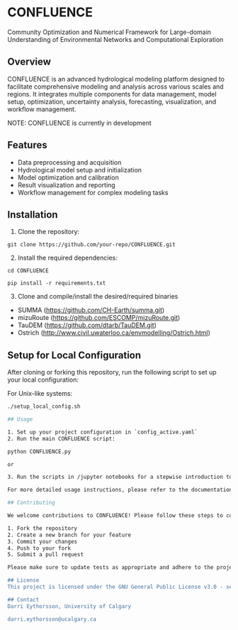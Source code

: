 # CONFLUENCE
Community Optimization and Numerical Framework for Large-domain Understanding of Environmental Networks and Computational Exploration

## Overview

CONFLUENCE is an advanced hydrological modeling platform designed to facilitate comprehensive modeling and analysis across various scales and regions. It integrates multiple components for data management, model setup, optimization, uncertainty analysis, forecasting, visualization, and workflow management.

NOTE: CONFLUENCE is currently in development

## Features

- Data preprocessing and acquisition 
- Hydrological model setup and initialization
- Model optimization and calibration
- Result visualization and reporting
- Workflow management for complex modeling tasks

## Installation
1. Clone the repository:

```    
git clone https://github.com/your-repo/CONFLUENCE.git   
``` 

2. Install the required dependencies:


```
cd CONFLUENCE 

pip install -r requirements.txt
```

3. Clone and compile/install the desired/required binaries

- SUMMA (https://github.com/CH-Earth/summa.git)
- mizuRoute (https://github.com/ESCOMP/mizuRoute.git)
- TauDEM (https://github.com/dtarb/TauDEM.git)
- Ostrich (http://www.civil.uwaterloo.ca/envmodelling/Ostrich.html)

## Setup for Local Configuration

After cloning or forking this repository, run the following script to set up your local configuration:

For Unix-like systems:
```bash
./setup_local_config.sh

## Usage

1. Set up your project configuration in `config_active.yaml`
2. Run the main CONFLUENCE script:

python CONFLUENCE.py

or

3. Run the scripts in /jupyter notebooks for a stepwise introduction to CONFLUENCE

For more detailed usage instructions, please refer to the documentation.

## Contributing

We welcome contributions to CONFLUENCE! Please follow these steps to contribute:

1. Fork the repository
2. Create a new branch for your feature
3. Commit your changes
4. Push to your fork
5. Submit a pull request

Please make sure to update tests as appropriate and adhere to the project's coding standards.

## License
This project is licensed under the GNU General Public License v3.0 - see the [LICENSE](LICENSE) file for details.

## Contact
Darri Eythorsson, University of Calgary

darri.eythorsson@ucalgary.ca

